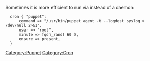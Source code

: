 Sometimes it is more efficient to run <Puppet> via <cron> instead of a
daemon:

      cron { "puppet":
          command => "/usr/bin/puppet agent -t --logdest syslog > /dev/null 2>&1",
          user => "root",
          minute => fqdn_rand( 60 ),
          ensure => present,
      }

<Category:Puppet> <Category:Cron>
